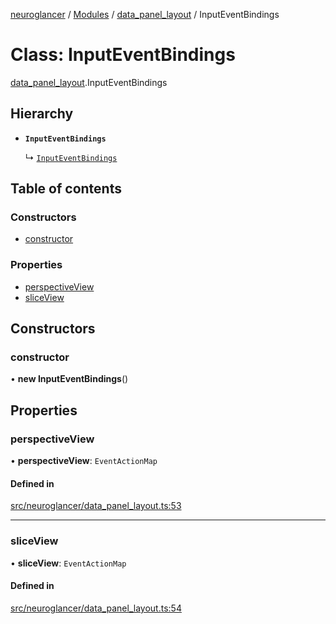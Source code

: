 [neuroglancer](../README.md) / [Modules](../modules.md) / [data\_panel\_layout](../modules/data_panel_layout.md) / InputEventBindings

# Class: InputEventBindings

[data_panel_layout](../modules/data_panel_layout.md).InputEventBindings

## Hierarchy

- **`InputEventBindings`**

  ↳ [`InputEventBindings`](viewer.InputEventBindings.md)

## Table of contents

### Constructors

- [constructor](data_panel_layout.InputEventBindings.md#constructor)

### Properties

- [perspectiveView](data_panel_layout.InputEventBindings.md#perspectiveview)
- [sliceView](data_panel_layout.InputEventBindings.md#sliceview)

## Constructors

### constructor

• **new InputEventBindings**()

## Properties

### perspectiveView

• **perspectiveView**: `EventActionMap`

#### Defined in

[src/neuroglancer/data_panel_layout.ts:53](https://github.com/ActiveBrainAtlas2/neuroglancer/blob/8fef58ad/src/neuroglancer/data_panel_layout.ts#L53)

___

### sliceView

• **sliceView**: `EventActionMap`

#### Defined in

[src/neuroglancer/data_panel_layout.ts:54](https://github.com/ActiveBrainAtlas2/neuroglancer/blob/8fef58ad/src/neuroglancer/data_panel_layout.ts#L54)
